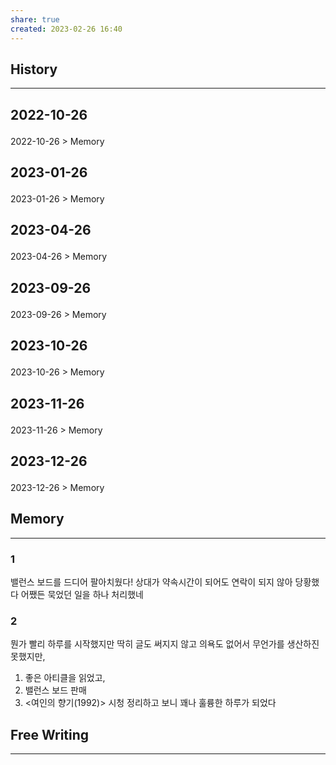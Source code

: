 ```yaml
---
share: true
created: 2023-02-26 16:40
---
```


## History
---
<h2><span><p>2022-10-26</p></span></h2><p><span><p><span alt="2022-10-26 > Memory" src="2022-10-26#Memory" class="internal-embed">2022-10-26 &gt; Memory</span></p></span></p><h2><span><p>2023-01-26</p></span></h2><p><span><p><span alt="2023-01-26 > Memory" src="2023-01-26#Memory" class="internal-embed">2023-01-26 &gt; Memory</span></p></span></p><h2><span><p>2023-04-26</p></span></h2><p><span><p><span alt="2023-04-26 > Memory" src="2023-04-26#Memory" class="internal-embed">2023-04-26 &gt; Memory</span></p></span></p><h2><span><p>2023-09-26</p></span></h2><p><span><p><span alt="2023-09-26 > Memory" src="2023-09-26#Memory" class="internal-embed">2023-09-26 &gt; Memory</span></p></span></p><h2><span><p>2023-10-26</p></span></h2><p><span><p><span alt="2023-10-26 > Memory" src="2023-10-26#Memory" class="internal-embed">2023-10-26 &gt; Memory</span></p></span></p><h2><span><p>2023-11-26</p></span></h2><p><span><p><span alt="2023-11-26 > Memory" src="2023-11-26#Memory" class="internal-embed">2023-11-26 &gt; Memory</span></p></span></p><h2><span><p>2023-12-26</p></span></h2><p><span><p><span alt="2023-12-26 > Memory" src="2023-12-26#Memory" class="internal-embed">2023-12-26 &gt; Memory</span></p></span></p>


## Memory
---
### 1
밸런스 보드를 드디어 팔아치웠다!
상대가 약속시간이 되어도 연락이 되지 않아 당황했다
어쨌든 묵었던 일을 하나 처리했네

### 2
뭔가 빨리 하루를 시작했지만 딱히 글도 써지지 않고 의욕도 없어서
무언가를 생산하진 못했지만,
1. 좋은 아티클을 읽었고,
2. 밸런스 보드 판매
3. <여인의 향기(1992)> 시청
정리하고 보니 꽤나 훌륭한 하루가 되었다


## Free Writing
---
